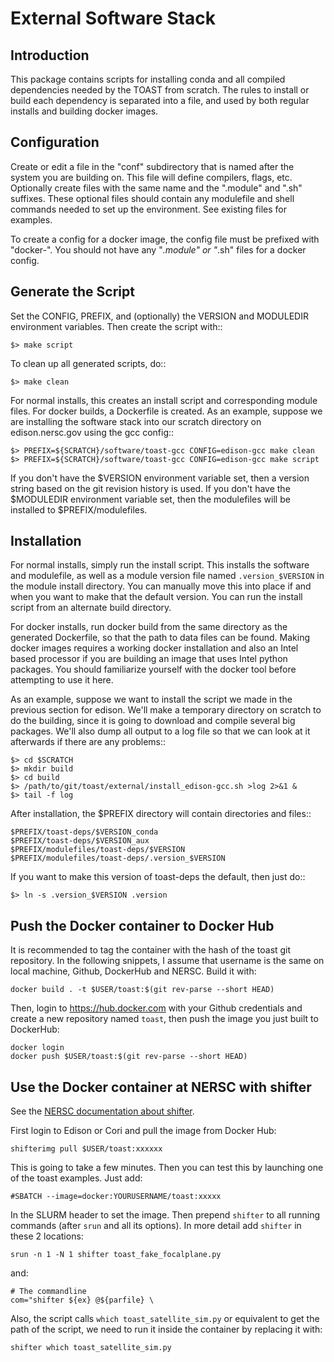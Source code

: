 # External Software Stack

## Introduction

This package contains scripts for installing conda and all compiled
dependencies needed by the TOAST from scratch.  The rules to install
or build each dependency is separated into a file, and used by both
regular installs and building docker images.


## Configuration

Create or edit a file in the "conf" subdirectory that is named after the 
system you are building on.  This file will define compilers, flags, etc.
Optionally create files with the same name and the ".module" and ".sh"
suffixes.  These optional files should contain any modulefile and shell 
commands needed to set up the environment.  See existing files for 
examples.

To create a config for a docker image, the config file must be prefixed
with "docker-".  You should not have any "*.module" or "*.sh" files for
a docker config.


## Generate the Script

Set the CONFIG, PREFIX, and (optionally) the VERSION and MODULEDIR environment 
variables.  Then create the script with::

    $> make script

To clean up all generated scripts, do::

    $> make clean

For normal installs, this creates an install script and corresponding
module files.  For docker builds, a Dockerfile is created.  As an example,
suppose we are installing the software stack into our scratch directory
on edison.nersc.gov using the gcc config::

    $> PREFIX=${SCRATCH}/software/toast-gcc CONFIG=edison-gcc make clean
    $> PREFIX=${SCRATCH}/software/toast-gcc CONFIG=edison-gcc make script

If you don't have the $VERSION environment variable set, then a version
string based on the git revision history is used.  If you don't have the
$MODULEDIR environment variable set, then the modulefiles will be installed
to $PREFIX/modulefiles.


## Installation

For normal installs, simply run the install script.  This installs the
software and modulefile, as well as a module version file named
`.version_$VERSION` in the module install directory.  You can manually
move this into place if and when you want to make that the default
version.  You can run the install script from an alternate build 
directory.  

For docker installs, run docker build from the same directory as the 
generated Dockerfile, so that the path to data files can be found.  Making 
docker images requires a working docker installation and also an Intel based 
processor if you are building an image that uses Intel python packages.  You
should familiarize yourself with the docker tool before attempting to use
it here.

As an example, suppose we want to install the script we made in the
previous section for edison.  We'll make a temporary directory on
scratch to do the building, since it is going to download and compile
several big packages.  We'll also dump all output to a log file so that
we can look at it afterwards if there are any problems::

    $> cd $SCRATCH
    $> mkdir build
    $> cd build
    $> /path/to/git/toast/external/install_edison-gcc.sh >log 2>&1 &
    $> tail -f log

After installation, the $PREFIX directory will contain directories
and files::

    $PREFIX/toast-deps/$VERSION_conda
    $PREFIX/toast-deps/$VERSION_aux
    $PREFIX/modulefiles/toast-deps/$VERSION
    $PREFIX/modulefiles/toast-deps/.version_$VERSION

If you want to make this version of toast-deps the default, then just
do::

    $> ln -s .version_$VERSION .version

## Push the Docker container to Docker Hub

It is recommended to tag the container with the hash of the toast git repository.
In the following snippets, I assume that username is the same on
local machine, Github, DockerHub and NERSC.
Build it with:

    docker build . -t $USER/toast:$(git rev-parse --short HEAD)

Then, login to <https://hub.docker.com> with your Github credentials and create a new
repository named `toast`, then push the image you just built to DockerHub:

    docker login
    docker push $USER/toast:$(git rev-parse --short HEAD)

## Use the Docker container at NERSC with shifter

See the [NERSC documentation about shifter](http://www.nersc.gov/users/software/using-shifter-and-docker/using-shifter-at-nersc/).

First login to Edison or Cori and pull the image from Docker Hub:

    shifterimg pull $USER/toast:xxxxxx

This is going to take a few minutes. Then you can test this by
launching one of the toast examples. Just add:

    #SBATCH --image=docker:YOURUSERNAME/toast:xxxxx

In the SLURM header to set the image.
Then prepend `shifter` to all running commands (after `srun` and all its options).
In more detail add `shifter` in these 2 locations:

    srun -n 1 -N 1 shifter toast_fake_focalplane.py

and:

    # The commandline
    com="shifter ${ex} @${parfile} \

Also, the script calls `which toast_satellite_sim.py` or equivalent to get the path
of the script, we need to run it inside the container by replacing it with:

    shifter which toast_satellite_sim.py
